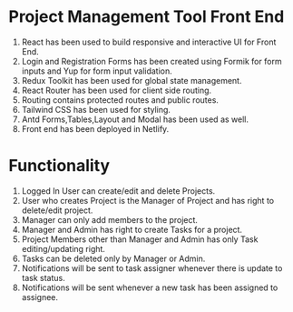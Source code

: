 # Project Management Tool Front End

1. React has been used to build responsive and interactive UI for Front End.
2. Login and Registration Forms has been created using Formik for form inputs and Yup for form input validation.
3. Redux Toolkit has been used for global state management.
4. React Router has been used for client side routing.
5. Routing contains protected routes and public routes.
6. Tailwind CSS has been used for styling.
7. Antd Forms,Tables,Layout and Modal has been used as well.
8. Front end has been deployed in Netlify.

# Functionality
1. Logged In User can create/edit and delete Projects.
2. User who creates Project is the Manager of Project and has right to delete/edit project.
3. Manager can only add members to the project.
4. Manager and Admin has right to create Tasks for a project.
5. Project Members other than Manager and Admin has only Task editing/updating right.
6. Tasks can be deleted only by Manager or Admin.
7. Notifications will be sent to task assigner whenever there is update to task status.
8. Notifications will be sent whenever a new task has been assigned to assignee.

